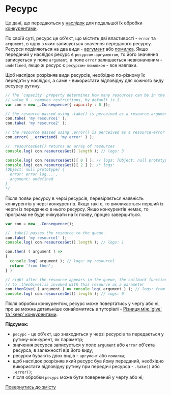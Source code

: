 # Ресурс

Це дані, що передаються у [наслідок](./Consequence.md#наслідок) для подальшої їх обробки [конкурентами](./Competitor.md#конкурент).

По своїй суті, ресурс це об'єкт, що містить дві властивості - `error` та `argument`, в одну з яких записується значення
переданого ресурсу. Ресурси поділяються на два види - [аргумент](./ResourceArgument.md#ресурс-аргумент) або [помилка](./ResourceError.md#ресурс-помилка).
Якщо переданий у наслідок ресурс є `ресурсом-аргументом`, то його значення записується у поле `argument`, а поле `error`
залишається невизначеним - `undefined`, якщо ж ресурс є `ресурсом-помилкою` - все навпаки.

Щоб наслідок розрізняв види ресурсів, необхідно по-різному їх передати у наслідок, а саме - використати відповідну для кожного виду ресурсу рутину.
```js
// The `capacity` property determines how many resources can be in the resource queue at a time.
// value 0 - removes restrictions, by default is 1.
var con = new _.Consequence({ capacity : 0 });

// the resource passed using .take() is perceived as a resource-argument
con.take( 'my resource1' );
con.take( 'my resource2' );

// the resource passed using .error() is perceived as a resource-error
con.error( _.errAttend( 'my error' ) );

// .resourcesGet() returns an array of resources
console.log( con.resourcesGet().length ); // logs: 3

console.log( con.resourcesGet()[ 0 ] ); // logs: [Object: null prototype] { error: undefined, argument: 'my resource1' }
console.log( con.resourcesGet()[ 2 ] ); /* logs:
[Object: null prototype] {
  error: error log... ,
  argument: undefined
}
*/
```

Після появи ресурсу в черзі ресурсів, перевіряється наявність конкурентів у черзі конкурентів. Якщо такі є, то
викликається перший із черги із передачею в нього ресурсу. Якщо конкурентів немає, то програма не буде очікувати на їх появу, процес завершиться.

```js
var con = new _.Consequence();

// .take() passes the resource to the queue.
con.take( 'my resource1' );
console.log( con.resourcesGet().length ); // logs: 1

con.then( ( argument ) =>
{
  console.log( argument ); // logs: my resource1
  return 'from then';
} )

// right after the resource appears in the queue, the callback function that was passed
// to .thenGive()is invoked with this resource as a parameter
con.thenGive( ( argument ) => console.log( argument ) ); // logs: from then
console.log( con.resourcesGet().length ); // logs: 0
```

Після обробки конкурентом, ресурс може повертатись у чергу або ні, про це можна детальніше ознайомитись в туторіалі - [Різниця між 'give' та 'keep' конкурентами](../tutorial/GiveKeepDifference.md#різниця-між-give-та-keep-конкурентами).

**Підсумок:**

- `ресурс` - це об'єкт, що знаходиться у черзі ресурсів та передається у рутину-конкурент, як параметр;
- значення ресурса записується у поле `argument` або `error` об'єкта ресурса, в залежності від його виду;
- ресурси бувають двох видів - `аргумент` або `помилка`;
- щоб наслідок розрізняв який ресурс був йому переданий, необхідно використати відповідну рутину при передачі ресурса - `.take()` або `.error()`;
- після обробки `ресурс` може бути повернений у чергу або ні;

[Повернутись до змісту](../README.md#концепції)
